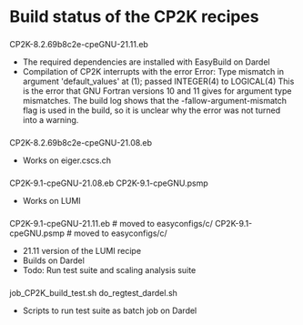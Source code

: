 # Build status of the CP2K recipes

###
CP2K-8.2.69b8c2e-cpeGNU-21.11.eb
- The required dependencies are installed with EasyBuild on Dardel
- Compilation of CP2K interrupts with the error
Error: Type mismatch in argument 'default_values' at (1); passed INTEGER(4) to LOGICAL(4)
This is the error that GNU Fortran versions 10 and 11 gives for argument type mismatches.
The build log shows that the -fallow-argument-mismatch flag is used in the build, so it is
unclear why the error was not turned into a warning.

###
CP2K-8.2.69b8c2e-cpeGNU-21.08.eb
- Works on eiger.cscs.ch

###
CP2K-9.1-cpeGNU-21.08.eb
CP2K-9.1-cpeGNU.psmp
- Works on LUMI

###
CP2K-9.1-cpeGNU-21.11.eb    # moved to easyconfigs/c/
CP2K-9.1-cpeGNU.psmp        # moved to easyconfigs/c/
- 21.11 version of the LUMI recipe
- Builds on Dardel
- Todo: Run test suite and scaling analysis suite

###
job_CP2K_build_test.sh
do_regtest_dardel.sh
- Scripts to run test suite as batch job on Dardel
